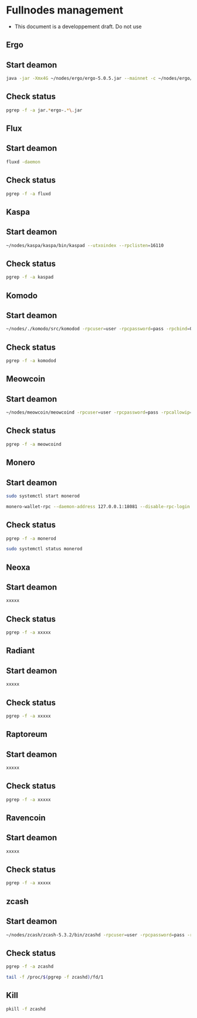 
# Fullnodes management


- This document is a developpement draft. Do not use


## Ergo

## Start deamon
```bash
java -jar -Xmx4G ~/nodes/ergo/ergo-5.0.5.jar --mainnet -c ~/nodes/ergo/ergo.conf
```

## Check status
```bash
pgrep -f -a jar.*ergo-.*\.jar
```



## Flux

## Start deamon
```bash
fluxd -daemon
```

## Check status
```bash
pgrep -f -a fluxd
```



## Kaspa

## Start deamon
```bash
~/nodes/kaspa/kaspa/bin/kaspad --utxoindex --rpclisten=16110
```

## Check status
```bash
pgrep -f -a kaspad
```



## Komodo

## Start deamon
```bash
~/nodes/./komodo/src/komodod -rpcuser=user -rpcpassword=pass -rpcbind=0.0.0.0 -rpcport=8332 -rpcallowip=127.0.0.1 -rpcallowip=51.255.67.45 -port=7770 -exportdir=/tmp -daemon
```

## Check status
```bash
pgrep -f -a komodod
```



## Meowcoin

## Start deamon
```bash
~/nodes/meowcoin/meowcoind -rpcuser=user -rpcpassword=pass -rpcallowip=127.0.0.1 -rpcbind=127.0.0.1 -rpcport=9766 -daemon
```

## Check status
```bash
pgrep -f -a meowcoind
```



## Monero

## Start deamon
```bash
sudo systemctl start monerod

monero-wallet-rpc --daemon-address 127.0.0.1:18081 --disable-rpc-login --config-file /var/lib/monero/monerod-wallet-rpc.conf --password-file /home/monstermax/nodes/monero/monero_wallet/yomining.secret --detach
```

## Check status
```bash
pgrep -f -a monerod

sudo systemctl status monerod
```



## Neoxa

## Start deamon
```bash
xxxxx
```

## Check status
```bash
pgrep -f -a xxxxx
```




## Radiant

## Start deamon
```bash
xxxxx
```

## Check status
```bash
pgrep -f -a xxxxx
```




## Raptoreum

## Start deamon
```bash
xxxxx
```

## Check status
```bash
pgrep -f -a xxxxx
```




## Ravencoin

## Start deamon
```bash
xxxxx
```

## Check status
```bash
pgrep -f -a xxxxx
```




## zcash

## Start deamon
```bash
~/nodes/zcash/zcash-5.3.2/bin/zcashd -rpcuser=user -rpcpassword=pass -rpcallowip=127.0.0.1 -rpcbind=127.0.0.1 -rpcport=8232 -daemon
```

## Check status
```bash
pgrep -f -a zcashd

tail -f /proc/$(pgrep -f zcashd)/fd/1
```

## Kill
```bash
pkill -f zcashd
```



